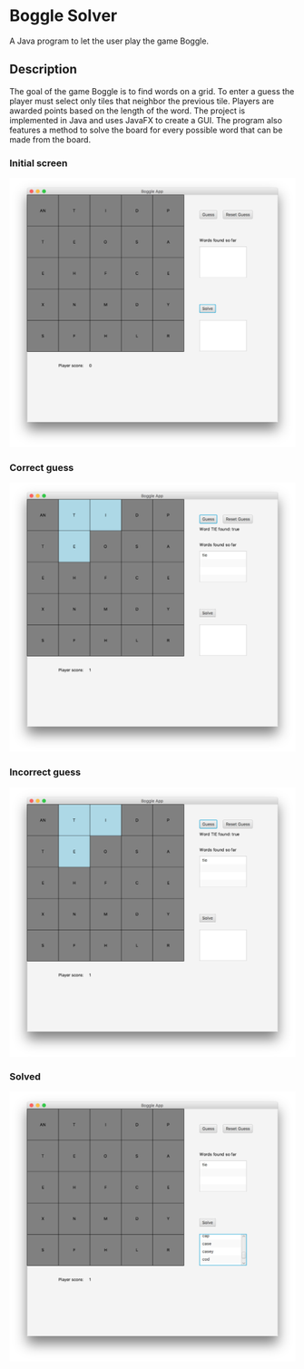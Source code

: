 # Boggle Solver
A Java program to let the user play the game Boggle.
## Description
The goal of the game Boggle is to find words on a grid. To enter a guess the player must select only tiles that neighbor the previous tile. Players are awarded points based on the length of the word. 
The project is implemented in Java and uses JavaFX to create a GUI. The program also features a method to solve the board for every possible word that can be made from the board.


### Initial screen

![Initial screen](https://github.com/anemec/BoggleSolver/blob/master/BoggleSolverInitial.png "Initial screen")

### Correct guess

![Correct guess](https://github.com/anemec/BoggleSolver/blob/master/CorrectGuess.png "Correct guess")

### Incorrect guess

![Incorrect guess](https://github.com/anemec/BoggleSolver/blob/master/CorrectGuess.png "Incorrect guess")

### Solved

![Solved](https://github.com/anemec/BoggleSolver/blob/master/BoggleSolverSolved.png "Solved")
